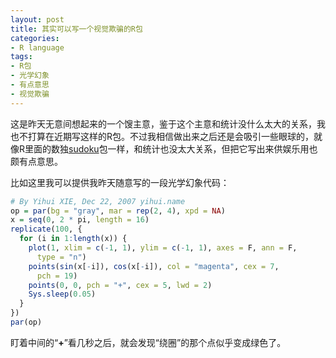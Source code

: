 ```yaml
---
layout: post
title: 其实可以写一个视觉欺骗的R包
categories:
- R language
tags:
- R包
- 光学幻象
- 有点意思
- 视觉欺骗
---
```


这是昨天无意间想起来的一个馊主意，鉴于这个主意和统计没什么太大的关系，我也不打算在近期写这样的R包。不过我相信做出来之后还是会吸引一些眼球的，就像R里面的数独[sudoku](http://cran.r-project.org/package=sudoku)包一样，和统计也没太大关系，但把它写出来供娱乐用也颇有点意思。

比如这里我可以提供我昨天随意写的一段光学幻象代码：

```r
# By Yihui XIE, Dec 22, 2007 yihui.name
op = par(bg = "gray", mar = rep(2, 4), xpd = NA)
x = seq(0, 2 * pi, length = 16)
replicate(100, {
  for (i in 1:length(x)) {
    plot(1, xlim = c(-1, 1), ylim = c(-1, 1), axes = F, ann = F,
      type = "n")
    points(sin(x[-i]), cos(x[-i]), col = "magenta", cex = 7,
      pch = 19)
    points(0, 0, pch = "+", cex = 5, lwd = 2)
    Sys.sleep(0.05)
  }
})
par(op)
```

盯着中间的“**+**”看几秒之后，就会发现“绕圈”的那个点似乎变成绿色了。

